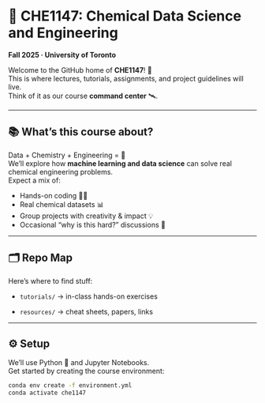 # 🧪 CHE1147: Chemical Data Science and Engineering  
**Fall 2025 · University of Toronto**

Welcome to the GitHub home of **CHE1147**! 🎉  
This is where lectures, tutorials, assignments, and project guidelines will live.  
Think of it as our course **command center** 🛰️.

---

## 📚 What’s this course about?
Data + Chemistry + Engineering = 🚀  
We’ll explore how **machine learning and data science** can solve real chemical engineering problems.  
Expect a mix of:
- Hands-on coding 👩‍💻
- Real chemical datasets 📊
- Group projects with creativity & impact 💡
- Occasional “why is this hard?” discussions 🤔

---

## 🗂 Repo Map
Here’s where to find stuff:
<!-- - `syllabus/` → syllabus & policies   -->
<!-- - `lectures/` → lecture slides + demo notebooks   -->
- `tutorials/` → in-class hands-on exercises  
<!-- - `assignments/` → homework with starter code   -->
<!-- - `projects/` → group project guidelines & rubrics   -->
<!-- - `data/` → small sample datasets or scripts to fetch them   -->
- `resources/` → cheat sheets, papers, links  

---

## ⚙️ Setup
We’ll use Python 🐍 and Jupyter Notebooks.  
Get started by creating the course environment:

```bash
conda env create -f environment.yml
conda activate che1147
